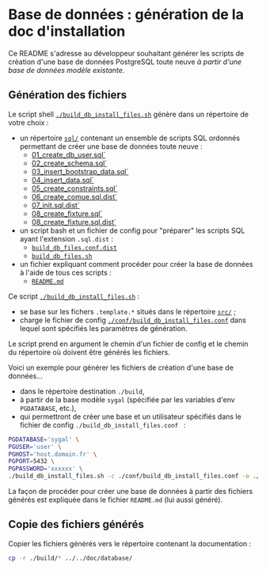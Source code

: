 # Base de données : génération de la doc d'installation

Ce README s'adresse au développeur souhaitant générer les scripts de création d'une base de données PostgreSQL
toute neuve *à partir d'une base de données modèle existante*.

## Génération des fichiers

Le script shell [`./build_db_install_files.sh`](build_db_install_files.sh) génère dans un répertoire de votre choix :
  - un répertoire [`sql/`](sql) contenant un ensemble de scripts SQL ordonnés permettant de créer une base de 
    données toute neuve :
    - [01_create_db_user.sql`](sql/01_create_db_user.sql)
    - [02_create_schema.sql`](sql/02_create_schema.sql)
    - [03_insert_bootstrap_data.sql`](sql/03_insert_bootstrap_data.sql)
    - [04_insert_data.sql`](sql/04_insert_data.sql)
    - [05_create_constraints.sql`](sql/05_create_constraints.sql)
    - [06_create_comue.sql.dist`](sql/06_create_comue.sql.dist)
    - [07_init.sql.dist`](sql/07_init.sql.dist)
    - [08_create_fixture.sql`](sql/08_create_fixture.sql)
    - [08_create_fixture.sql.dist`](sql/08_create_fixture.sql.dist)
  - un script bash et un fichier de config pour "préparer" les scripts SQL ayant l'extension `.sql.dist` :    
    - [`build_db_files.conf.dist`](build_db_files.conf.dist)
    - [`build_db_files.sh`](build_db_files.sh)
  - un fichier expliquant comment procéder pour créer la base de données à l'aide de tous ces scripts :
    - [`README.md`](README.md)

Ce script [`./build_db_install_files.sh`](build_db_install_files.sh) :
  - se base sur les fichers `.template.*` situés dans le répertoire [`src/`](src) ;
  - charge le fichier de config [`./conf/build_db_install_files.conf`](confuild_db_install_files.conf)
    dans lequel sont spécifiés les paramètres de génération.

Le script prend en argument le chemin d'un fichier de config et le chemin du répertoire où doivent être générés 
les fichiers.

Voici un exemple pour générer les fichiers de création d'une base de données...
  - dans le répertoire destination `./build`,
  - à partir de la base modèle `sygal` (spécifiée par les variables d'env `PGDATABASE`, etc.),
  - qui permettront de créer une base et un utilisateur spécifiés dans le fichier de config
    `./build_db_install_files.conf ` :
```bash
PGDATABASE='sygal' \
PGUSER='user' \
PGHOST='host.domain.fr' \
PGPORT=5432 \
PGPASSWORD='xxxxxx' \
./build_db_install_files.sh -c ./conf/build_db_install_files.conf -o ./build
```

La façon de procéder pour créer une base de données à partir des fichiers générés est expliquée dans le fichier 
`README.md` (lui aussi généré).

## Copie des fichiers générés

Copier les fichiers générés vers le répertoire contenant la documentation :

```bash
cp -r ./build/* ../../doc/database/
```
